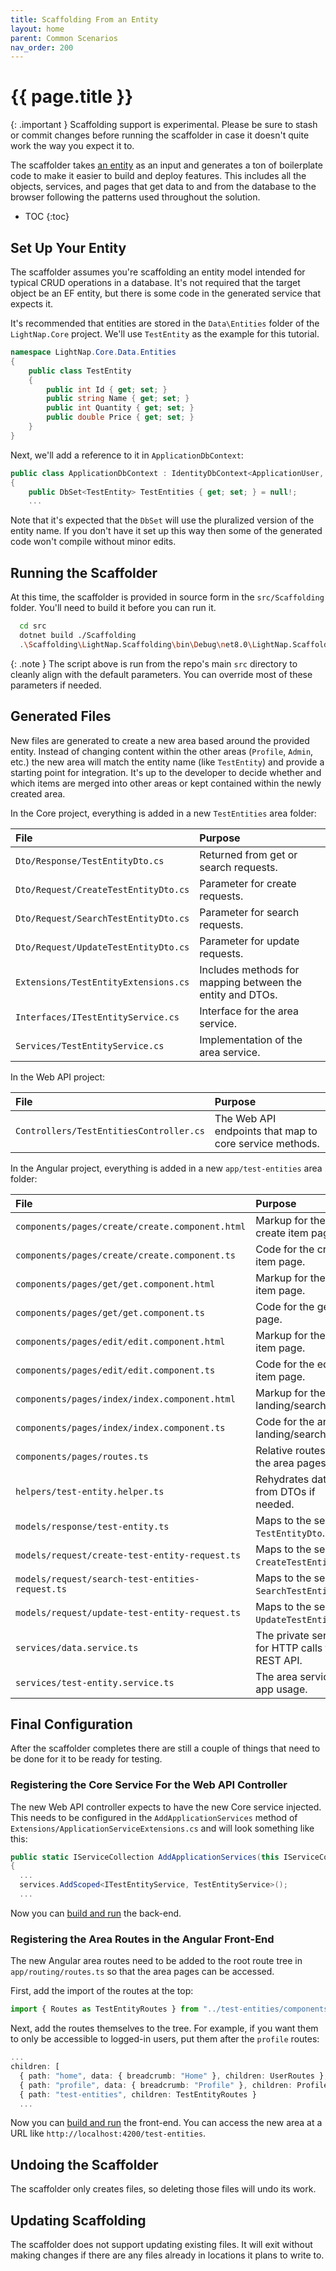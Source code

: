 ```yaml
---
title: Scaffolding From an Entity
layout: home
parent: Common Scenarios
nav_order: 200
---
```


# {{ page.title }}

{: .important }
Scaffolding support is experimental. Please be sure to stash or commit changes before running the scaffolder in case it doesn't quite work the way you expect it to.

The scaffolder takes [an entity](./adding-entities) as an input and generates a ton of boilerplate code to make it easier to build and deploy features. This includes all the objects, services, and pages that get data to and from the database to the browser following the patterns used throughout the solution.

- TOC
  {:toc}

## Set Up Your Entity

The scaffolder assumes you're scaffolding an entity model intended for typical CRUD operations in a database. It's not required that the target object be an EF entity, but there is some code in the generated service that expects it.

It's recommended that entities are stored in the `Data\Entities` folder of the `LightNap.Core` project. We'll use `TestEntity` as the example for this tutorial.

```csharp
namespace LightNap.Core.Data.Entities
{
    public class TestEntity
    {
        public int Id { get; set; }
        public string Name { get; set; }
        public int Quantity { get; set; }
        public double Price { get; set; }
    }
}
```

Next, we'll add a reference to it in `ApplicationDbContext`:

```csharp
public class ApplicationDbContext : IdentityDbContext<ApplicationUser, ApplicationRole, string>
{
    public DbSet<TestEntity> TestEntities { get; set; } = null!;
    ...
```

Note that it's expected that the `DbSet` will use the pluralized version of the entity name. If you don't have it set up this way then some of the generated code won't compile without minor edits.

## Running the Scaffolder

At this time, the scaffolder is provided in source form in the `src/Scaffolding` folder. You'll need to build it before you can run it.

```bash
  cd src
  dotnet build ./Scaffolding
  .\Scaffolding\LightNap.Scaffolding\bin\Debug\net8.0\LightNap.Scaffolding.exe TestEntity
```

{: .note }
The script above is run from the repo's main `src` directory to cleanly align with the default parameters. You can override most of these parameters if needed.

## Generated Files

New files are generated to create a new area based around the provided entity. Instead of changing content within the other areas (`Profile`, `Admin`, etc.) the new area will match the entity name (like `TestEntity`) and provide a starting point for integration. It's up to the developer to decide whether and which items are merged into other areas or kept contained within the newly created area.

In the Core project, everything is added in a new `TestEntities` area folder:

| File                                 | Purpose                                                   |
| :----------------------------------- | :-------------------------------------------------------- |
| `Dto/Response/TestEntityDto.cs`      | Returned from get or search requests.                     |
| `Dto/Request/CreateTestEntityDto.cs` | Parameter for create requests.                            |
| `Dto/Request/SearchTestEntityDto.cs` | Parameter for search requests.                            |
| `Dto/Request/UpdateTestEntityDto.cs` | Parameter for update requests.                            |
| `Extensions/TestEntityExtensions.cs` | Includes methods for mapping between the entity and DTOs. |
| `Interfaces/ITestEntityService.cs`   | Interface for the area service.                           |
| `Services/TestEntityService.cs`      | Implementation of the area service.                       |

In the Web API project:

| File                                    | Purpose                                                 |
| :-------------------------------------- | :------------------------------------------------------ |
| `Controllers/TestEntitiesController.cs` | The Web API endpoints that map to core service methods. |

In the Angular project, everything is added in a new `app/test-entities` area folder:

| File                                             | Purpose                                             |
| :----------------------------------------------- | :-------------------------------------------------- |
| `components/pages/create/create.component.html`  | Markup for the create item page.                    |
| `components/pages/create/create.component.ts`    | Code for the create item page.                      |
| `components/pages/get/get.component.html`        | Markup for the get item page.                       |
| `components/pages/get/get.component.ts`          | Code for the get item page.                         |
| `components/pages/edit/edit.component.html`      | Markup for the edit item page.                      |
| `components/pages/edit/edit.component.ts`        | Code for the edit item page.                        |
| `components/pages/index/index.component.html`    | Markup for the area landing/search page.            |
| `components/pages/index/index.component.ts`      | Code for the area landing/search page.              |
| `components/pages/routes.ts`                     | Relative routes for the area pages.                 |
| `helpers/test-entity.helper.ts`                  | Rehydrates dates from DTOs if needed.               |
| `models/response/test-entity.ts`                 | Maps to the server's `TestEntityDto`.               |
| `models/request/create-test-entity-request.ts`   | Maps to the server's `CreateTestEntityDto`.         |
| `models/request/search-test-entities-request.ts` | Maps to the server's `SearchTestEntityDto`.         |
| `models/request/update-test-entity-request.ts`   | Maps to the server's `UpdateTestEntityDto`.         |
| `services/data.service.ts`                       | The private service for HTTP calls to the REST API. |
| `services/test-entity.service.ts`                | The area service for app usage.                     |

## Final Configuration

After the scaffolder completes there are still a couple of things that need to be done for it to be ready for testing.

### Registering the Core Service For the Web API Controller

The new Web API controller expects to have the new Core service injected. This needs to be configured in the `AddApplicationServices` method of `Extensions/ApplicationServiceExtensions.cs` and will look something like this:

```csharp
public static IServiceCollection AddApplicationServices(this IServiceCollection services)
{
  ...
  services.AddScoped<ITestEntityService, TestEntityService>();
  ...
```

Now you can [build and run](../getting-started/building-and-running) the back-end.

### Registering the Area Routes in the Angular Front-End

The new Angular area routes need to be added to the root route tree in `app/routing/routes.ts` so that the area pages can be accessed.

First, add the import of the routes at the top:

```typescript
import { Routes as TestEntityRoutes } from "../test-entities/components/pages/routes";
```

Next, add the routes themselves to the tree. For example, if you want them to only be accessible to logged-in users, put them after the `profile` routes:

```typescript
...
children: [
  { path: "home", data: { breadcrumb: "Home" }, children: UserRoutes },
  { path: "profile", data: { breadcrumb: "Profile" }, children: ProfileRoutes },
  { path: "test-entities", children: TestEntityRoutes }
  ...
```

Now you can [build and run](../getting-started/building-and-running) the front-end. You can access the new area at a URL like `http://localhost:4200/test-entities`.

## Undoing the Scaffolder

The scaffolder only creates files, so deleting those files will undo its work.

## Updating Scaffolding

The scaffolder does not support updating existing files. It will exit without making changes if there are any files already in locations it plans to write to.
